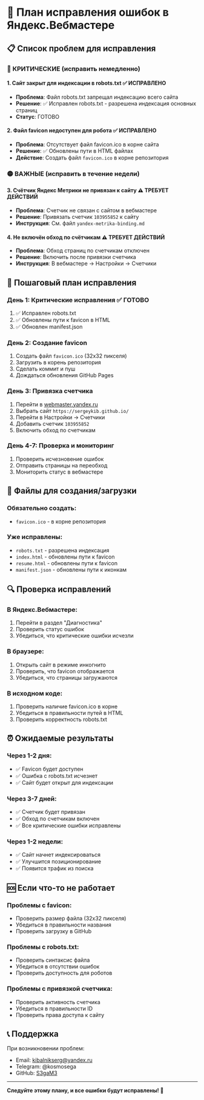 # 🚨 План исправления ошибок в Яндекс.Вебмастере

## 📋 Список проблем для исправления

### 🔴 **КРИТИЧЕСКИЕ (исправить немедленно)**

#### 1. **Сайт закрыт для индексации в robots.txt** ✅ ИСПРАВЛЕНО
- **Проблема**: Файл robots.txt запрещал индексацию всего сайта
- **Решение**: ✅ Исправлен robots.txt - разрешена индексация основных страниц
- **Статус**: ГОТОВО

#### 2. **Файл favicon недоступен для робота** ✅ ИСПРАВЛЕНО
- **Проблема**: Отсутствует файл favicon.ico в корне сайта
- **Решение**: ✅ Обновлены пути в HTML файлах
- **Действие**: Создать файл `favicon.ico` в корне репозитория

### 🟡 **ВАЖНЫЕ (исправить в течение недели)**

#### 3. **Счётчик Яндекс Метрики не привязан к сайту** ⚠️ ТРЕБУЕТ ДЕЙСТВИЙ
- **Проблема**: Счетчик не связан с сайтом в вебмастере
- **Решение**: Привязать счетчик `103955852` к сайту
- **Инструкция**: См. файл `yandex-metrika-binding.md`

#### 4. **Не включён обход по счётчикам** ⚠️ ТРЕБУЕТ ДЕЙСТВИЙ
- **Проблема**: Обход страниц по счетчикам отключен
- **Решение**: Включить после привязки счетчика
- **Инструкция**: В вебмастере → Настройки → Счетчики

## 🚀 Пошаговый план исправления

### **День 1: Критические исправления** ✅ ГОТОВО
1. ✅ Исправлен robots.txt
2. ✅ Обновлены пути к favicon в HTML
3. ✅ Обновлен manifest.json

### **День 2: Создание favicon**
1. Создать файл `favicon.ico` (32x32 пикселя)
2. Загрузить в корень репозитория
3. Сделать коммит и пуш
4. Дождаться обновления GitHub Pages

### **День 3: Привязка счетчика**
1. Перейти в [webmaster.yandex.ru](https://webmaster.yandex.ru)
2. Выбрать сайт `https://sergeykib.github.io/`
3. Перейти в Настройки → Счетчики
4. Добавить счетчик `103955852`
5. Включить обход по счетчикам

### **День 4-7: Проверка и мониторинг**
1. Проверить исчезновение ошибок
2. Отправить страницы на переобход
3. Мониторить статус в вебмастере

## 📁 Файлы для создания/загрузки

### **Обязательно создать:**
- `favicon.ico` - в корне репозитория

### **Уже исправлены:**
- `robots.txt` - разрешена индексация
- `index.html` - обновлены пути к favicon
- `resume.html` - обновлены пути к favicon
- `manifest.json` - обновлены пути к иконкам

## 🔍 Проверка исправлений

### **В Яндекс.Вебмастере:**
1. Перейти в раздел "Диагностика"
2. Проверить статус ошибок
3. Убедиться, что критические ошибки исчезли

### **В браузере:**
1. Открыть сайт в режиме инкогнито
2. Проверить, что favicon отображается
3. Убедиться, что страницы загружаются

### **В исходном коде:**
1. Проверить наличие favicon.ico в корне
2. Убедиться в правильности путей в HTML
3. Проверить корректность robots.txt

## ⏰ Ожидаемые результаты

### **Через 1-2 дня:**
- ✅ Favicon будет доступен
- ✅ Ошибка с robots.txt исчезнет
- ✅ Сайт будет открыт для индексации

### **Через 3-7 дней:**
- ✅ Счетчик будет привязан
- ✅ Обход по счетчикам включен
- ✅ Все критические ошибки исправлены

### **Через 1-2 недели:**
- ✅ Сайт начнет индексироваться
- ✅ Улучшится позиционирование
- ✅ Появится трафик из поиска

## 🆘 Если что-то не работает

### **Проблемы с favicon:**
- Проверить размер файла (32x32 пикселя)
- Убедиться в правильности названия
- Проверить загрузку в GitHub

### **Проблемы с robots.txt:**
- Проверить синтаксис файла
- Убедиться в отсутствии ошибок
- Проверить доступность для роботов

### **Проблемы с привязкой счетчика:**
- Проверить активность счетчика
- Убедиться в правильности ID
- Проверить права доступа к сайту

## 📞 Поддержка

При возникновении проблем:
- Email: kibalnikserg@yandex.ru
- Telegram: @kosmosega
- GitHub: [S3gaM3](https://github.com/S3gaM3)

---

**Следуйте этому плану, и все ошибки будут исправлены! 🚀**

